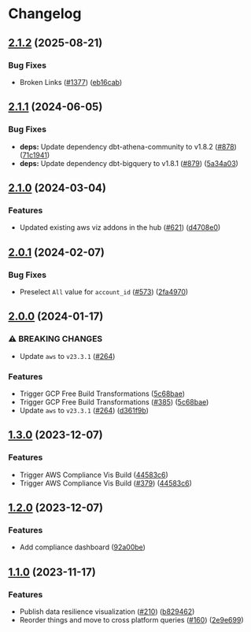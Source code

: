# Changelog

## [2.1.2](https://github.com/cloudquery/policies/compare/visualization-aws-compliance-v2.1.1...visualization-aws-compliance-v2.1.2) (2025-08-21)


### Bug Fixes

* Broken Links ([#1377](https://github.com/cloudquery/policies/issues/1377)) ([eb16cab](https://github.com/cloudquery/policies/commit/eb16cab9537e4c24bebb9e212a24a5389996a8cb))

## [2.1.1](https://github.com/cloudquery/policies-premium/compare/visualization-aws-compliance-v2.1.0...visualization-aws-compliance-v2.1.1) (2024-06-05)


### Bug Fixes

* **deps:** Update dependency dbt-athena-community to v1.8.2 ([#878](https://github.com/cloudquery/policies-premium/issues/878)) ([71c1941](https://github.com/cloudquery/policies-premium/commit/71c1941478e75175e23f86e5374540da7b25ddb1))
* **deps:** Update dependency dbt-bigquery to v1.8.1 ([#879](https://github.com/cloudquery/policies-premium/issues/879)) ([5a34a03](https://github.com/cloudquery/policies-premium/commit/5a34a03ed88958be63d4899fe8c477744e9524f7))

## [2.1.0](https://github.com/cloudquery/policies-premium/compare/visualization-aws-compliance-v2.0.1...visualization-aws-compliance-v2.1.0) (2024-03-04)


### Features

* Updated existing aws viz addons in the hub ([#621](https://github.com/cloudquery/policies-premium/issues/621)) ([d4708e0](https://github.com/cloudquery/policies-premium/commit/d4708e0797f8109a792c3f48b66ca1543f048107))

## [2.0.1](https://github.com/cloudquery/policies-premium/compare/visualization-aws-compliance-v2.0.0...visualization-aws-compliance-v2.0.1) (2024-02-07)


### Bug Fixes

* Preselect `All` value for `account_id` ([#573](https://github.com/cloudquery/policies-premium/issues/573)) ([2fa4970](https://github.com/cloudquery/policies-premium/commit/2fa4970ffb483b47c266befe293b70620ea9fa73))

## [2.0.0](https://github.com/cloudquery/policies-premium/compare/visualization-aws-compliance-v1.3.0...visualization-aws-compliance-v2.0.0) (2024-01-17)


### ⚠ BREAKING CHANGES

* Update `aws` to `v23.3.1` ([#264](https://github.com/cloudquery/policies-premium/issues/264))

### Features

* Trigger GCP Free Build Transformations ([5c68bae](https://github.com/cloudquery/policies-premium/commit/5c68bae0f30e4e57db5774300488d4b6ddd42c3b))
* Trigger GCP Free Build Transformations ([#385](https://github.com/cloudquery/policies-premium/issues/385)) ([5c68bae](https://github.com/cloudquery/policies-premium/commit/5c68bae0f30e4e57db5774300488d4b6ddd42c3b))
* Update `aws` to `v23.3.1` ([#264](https://github.com/cloudquery/policies-premium/issues/264)) ([d361f9b](https://github.com/cloudquery/policies-premium/commit/d361f9bad529167e093c0eca56fc9923adc72fca))

## [1.3.0](https://github.com/cloudquery/policies-premium/compare/visualization-aws-compliance-v1.2.0...visualization-aws-compliance-v1.3.0) (2023-12-07)


### Features

* Trigger AWS Compliance Vis Build ([44583c6](https://github.com/cloudquery/policies-premium/commit/44583c61f618ba13ac02b8c7c7d087440243ec25))
* Trigger AWS Compliance Vis Build ([#379](https://github.com/cloudquery/policies-premium/issues/379)) ([44583c6](https://github.com/cloudquery/policies-premium/commit/44583c61f618ba13ac02b8c7c7d087440243ec25))

## [1.2.0](https://github.com/cloudquery/policies-premium/compare/visualization-aws-compliance-v1.1.0...visualization-aws-compliance-v1.2.0) (2023-12-07)


### Features

* Add compliance dashboard ([92a00be](https://github.com/cloudquery/policies-premium/commit/92a00be220c002062d88fd88d64ca34c0387bebd))

## [1.1.0](https://github.com/cloudquery/policies-premium/compare/visualization-aws-compliance-v1.0.0...visualization-aws-compliance-v1.1.0) (2023-11-17)


### Features

* Publish data resilience visualization ([#210](https://github.com/cloudquery/policies-premium/issues/210)) ([b829462](https://github.com/cloudquery/policies-premium/commit/b82946236b244f1ecee8162add69e06567a7b6ed))
* Reorder things and move to cross platform queries ([#160](https://github.com/cloudquery/policies-premium/issues/160)) ([2e9e699](https://github.com/cloudquery/policies-premium/commit/2e9e6995991e12f4e6df7b73e6f7d662b0f56430))

